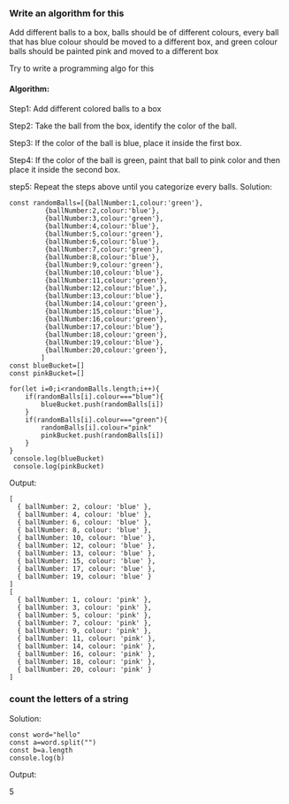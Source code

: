 ### Write an algorithm for this

Add different balls to a box, balls should be of different colours, every ball that has blue colour should be moved to a different box, and green colour balls should be painted pink and moved to a different box

Try to write a programming algo for this

#### Algorithm:
Step1: Add different colored balls to a box

Step2: Take the ball from the box, identify the color of the ball.

Step3: If the color of the ball is blue, place it inside the first box.

Step4: If the color of the ball is green, paint that ball to pink color and then place it inside the second box.

step5: Repeat the steps above until you categorize every balls.
Solution:
```
const randomBalls=[{ballNumber:1,colour:'green'},
         {ballNumber:2,colour:'blue'},
         {ballNumber:3,colour:'green'},
         {ballNumber:4,colour:'blue'},
         {ballNumber:5,colour:'green'},
         {ballNumber:6,colour:'blue'},
         {ballNumber:7,colour:'green'},
         {ballNumber:8,colour:'blue'},
         {ballNumber:9,colour:'green'},
         {ballNumber:10,colour:'blue'},
         {ballNumber:11,colour:'green'},
         {ballNumber:12,colour:'blue',},
         {ballNumber:13,colour:'blue'},
         {ballNumber:14,colour:'green'},
         {ballNumber:15,colour:'blue'},
         {ballNumber:16,colour:'green'},
         {ballNumber:17,colour:'blue'},
         {ballNumber:18,colour:'green'},
         {ballNumber:19,colour:'blue'},
         {ballNumber:20,colour:'green'},
        ]
const blueBucket=[]
const pinkBucket=[]

for(let i=0;i<randomBalls.length;i++){
    if(randomBalls[i].colour==="blue"){
        blueBucket.push(randomBalls[i])
    }
    if(randomBalls[i].colour==="green"){
        randomBalls[i].colour="pink"
        pinkBucket.push(randomBalls[i])
    }
}
 console.log(blueBucket)
 console.log(pinkBucket)
```
Output:
```
[
  { ballNumber: 2, colour: 'blue' },
  { ballNumber: 4, colour: 'blue' },
  { ballNumber: 6, colour: 'blue' },
  { ballNumber: 8, colour: 'blue' },
  { ballNumber: 10, colour: 'blue' },
  { ballNumber: 12, colour: 'blue' },
  { ballNumber: 13, colour: 'blue' },
  { ballNumber: 15, colour: 'blue' },
  { ballNumber: 17, colour: 'blue' },
  { ballNumber: 19, colour: 'blue' }
]
[
  { ballNumber: 1, colour: 'pink' },
  { ballNumber: 3, colour: 'pink' },
  { ballNumber: 5, colour: 'pink' },
  { ballNumber: 7, colour: 'pink' },
  { ballNumber: 9, colour: 'pink' },
  { ballNumber: 11, colour: 'pink' },
  { ballNumber: 14, colour: 'pink' },
  { ballNumber: 16, colour: 'pink' },
  { ballNumber: 18, colour: 'pink' },
  { ballNumber: 20, colour: 'pink' }
]
```
### count the letters of a string
Solution:
```
const word="hello"
const a=word.split("")
const b=a.length
console.log(b)
```
Output:

5